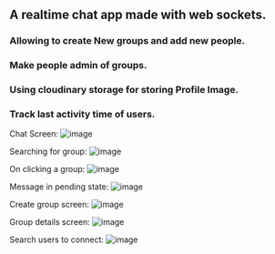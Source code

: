 ## A realtime chat app made with web sockets.
### Allowing to create New groups and add new people.
### Make people admin of groups.
### Using cloudinary storage for storing Profile Image.
### Track last activity time of users.

Chat Screen:
![image](https://github.com/NeerajSati/chit-chat-room/assets/63944649/2c04abc0-b72c-438a-a3a2-aec7fbbd223d)

Searching for group:
![image](https://github.com/NeerajSati/chit-chat-room/assets/63944649/90564187-4415-4384-8887-57fdd596eec2)

On clicking a group:
![image](https://github.com/NeerajSati/chit-chat-room/assets/63944649/bae6892c-f05a-42e7-888f-223b943c963d)

Message in pending state:
![image](https://github.com/NeerajSati/chit-chat-room/assets/63944649/2947018a-53cf-4c77-a016-bd4181fd06cf)

Create group screen:
![image](https://github.com/NeerajSati/chit-chat-room/assets/63944649/24fb2a45-9200-4d64-a3cf-73e6b8062ee7)

Group details screen:
![image](https://github.com/NeerajSati/chit-chat-room/assets/63944649/3a0f7bd6-02d5-4f62-ab2f-dd1058c827bf)

Search users to connect:
![image](https://github.com/NeerajSati/chit-chat-room/assets/63944649/c37715c7-e49f-4228-9ddb-59265ad2a05d)
